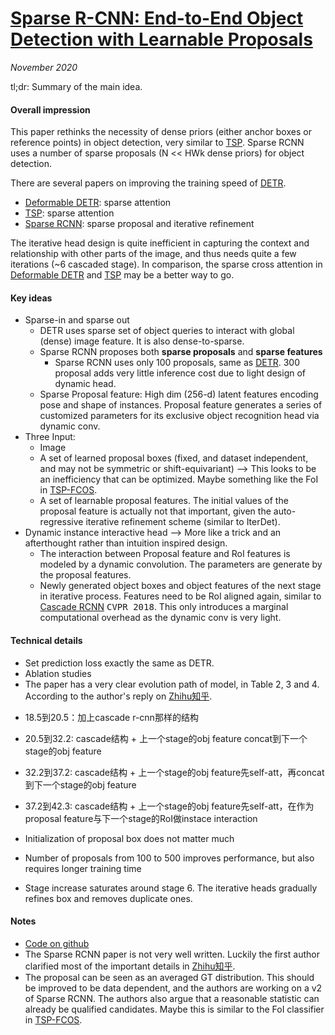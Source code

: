 # [Sparse R-CNN: End-to-End Object Detection with Learnable Proposals](https://arxiv.org/abs/2011.12450)

_November 2020_

tl;dr: Summary of the main idea.

#### Overall impression
This paper rethinks the necessity of dense priors (either anchor boxes or reference points) in object detection, very similar to [TSP](tsp.md). Sparse RCNN uses a number of sparse proposals (N << HWk dense priors) for object detection.

There are several papers on improving the training speed of [DETR](detr.md).

- [Deformable DETR](deformable_detr.md): sparse attention
- [TSP](tsp.md): sparse attention
- [Sparse RCNN](sparse_rcnn.md): sparse proposal and iterative refinement

The iterative head design is quite inefficient in capturing the context and relationship with other parts of the image, and thus needs quite a few iterations (~6 cascaded stage). In comparison, the sparse cross attention in [Deformable DETR](deformable_detr.md) and [TSP](tsp.md) may be a better way to go. 

#### Key ideas
- Sparse-in and sparse out
	- DETR uses sparse set of object queries to interact with global (dense) image feature. It is also dense-to-sparse.
	- Sparse RCNN proposes both **sparse proposals** and **sparse features**
		- Sparse RCNN uses only 100 proposals, same as [DETR](detr.md). 300 proposal adds very little inference cost due to light design of dynamic head. 
	- Sparse Proposal feature: High dim (256-d) latent features encoding pose and shape of instances. Proposal feature generates a series of customized parameters for its exclusive object recognition head via dynamic conv. 
- Three Input:
	- Image
	- A set of learned proposal boxes (fixed, and dataset independent, and may not be symmetric or shift-equivariant) --> This looks to be an inefficiency that can be optimized. Maybe something like the FoI in [TSP-FCOS](tsp.md).
	- A set of learnable proposal features. The initial values of the proposal feature is actually not that important, given the auto-regressive iterative refinement scheme (similar to IterDet).
- Dynamic instance interactive head --> More like a trick and an afterthought rather than intuition inspired design. 
	- The interaction between Proposal feature and RoI features is modeled by a dynamic convolution. The parameters are generate by the proposal features. 
	- Newly generated object boxes and object features of the next stage in iterative process. Features need to be RoI aligned again, similar to [Cascade RCNN](https://arxiv.org/abs/1712.00726) <kbd>CVPR 2018</kbd>. This only introduces a marginal computational overhead as the dynamic conv is very light.

#### Technical details
- Set prediction loss exactly the same as DETR.
- Ablation studies
- The paper has a very clear evolution path of model, in Table 2, 3 and 4. According to the author's reply on [Zhihu知乎](https://zhuanlan.zhihu.com/p/310058362).

> 
- 18.5到20.5：加上cascade r-cnn那样的结构
- 20.5到32.2: cascade结构 + 上一个stage的obj feature concat到下一个stage的obj feature
- 32.2到37.2: cascade结构 + 上一个stage的obj feature先self-att，再concat到下一个stage的obj feature
- 37.2到42.3: cascade结构 + 上一个stage的obj feature先self-att，在作为proposal feature与下一个stage的RoI做instace interaction

- Initialization of proposal box does not matter much
- Number of proposals from 100 to 500 improves performance, but also requires longer training time
- Stage increase saturates around stage 6. The iterative heads gradually refines box and removes duplicate ones. 

#### Notes
- [Code on github](https://github.com/PeizeSun/SparseR-CNN)
- The Sparse RCNN paper is not very well written. Luckily the first author clarified most of the important details in [Zhihu知乎](https://zhuanlan.zhihu.com/p/310058362). 
- The proposal can be seen as an averaged GT distribution. This should be improved to be data dependent, and the authors are working on a v2 of Sparse RCNN. The authors also argue that a reasonable statistic can already be qualified candidates. Maybe this is similar to the FoI classifier in [TSP-FCOS](tsp.md).

